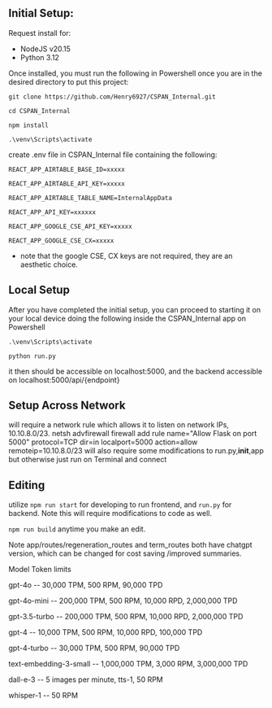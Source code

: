 ## Initial Setup:

Request install for:
* NodeJS v20.15
* Python 3.12

Once installed, you must run the following in Powershell once you are in the desired directory to put this project:

```
git clone https://github.com/Henry6927/CSPAN_Internal.git

cd CSPAN_Internal

npm install

.\venv\Scripts\activate
```

create .env file in CSPAN_Internal file containing the following:

```
REACT_APP_AIRTABLE_BASE_ID=xxxxx

REACT_APP_AIRTABLE_API_KEY=xxxxx

REACT_APP_AIRTABLE_TABLE_NAME=InternalAppData

REACT_APP_API_KEY=xxxxxx

REACT_APP_GOOGLE_CSE_API_KEY=xxxxx

REACT_APP_GOOGLE_CSE_CX=xxxxx
```

* note that the google CSE, CX keys are not required, they are an aesthetic choice.


## Local Setup
After you have completed the initial setup, you can proceed to starting it on your local device doing the following inside the CSPAN_Internal app on Powershell 
```
.\venv\Scripts\activate

python run.py
```

it then should be accessible on localhost:5000, and the backend accessible on localhost:5000/api/{endpoint} 
## Setup Across Network 
will require a network rule which allows it to listen on network IPs, 10.10.8.0/23.
netsh advfirewall firewall add rule name="Allow Flask on port 5000" protocol=TCP dir=in localport=5000 action=allow remoteip=10.10.8.0/23
will also require some modifications to run.py,__init__,app but otherwise just run on Terminal and connect 

## Editing
utilize `npm run start` for developing to run frontend, and `run.py` for backend. Note this will require modifications to code as well.

`npm run build` anytime you make an edit.

Note app/routes/regeneration_routes and term_routes both have chatgpt version, which can be changed for cost saving /improved summaries. 

Model	Token limits

gpt-4o -- 30,000 TPM, 500 RPM, 90,000 TPD

gpt-4o-mini -- 200,000 TPM, 500 RPM, 10,000 RPD, 2,000,000 TPD

gpt-3.5-turbo	-- 200,000 TPM, 500 RPM, 10,000 RPD, 2,000,000 TPD

gpt-4	-- 10,000 TPM, 500 RPM, 10,000 RPD, 100,000 TPD

gpt-4-turbo -- 30,000 TPM, 500 RPM, 90,000 TPD

text-embedding-3-small	-- 1,000,000 TPM, 3,000 RPM, 3,000,000 TPD

dall-e-3 -- 5 images per minute, tts-1, 50 RPM

whisper-1	-- 50 RPM

